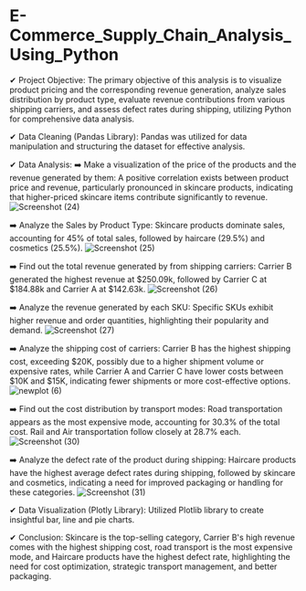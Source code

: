 # E-Commerce_Supply_Chain_Analysis_Using_Python

✔ Project Objective: The primary objective of this analysis is to visualize product pricing and the corresponding revenue generation, analyze sales distribution by product type, evaluate revenue contributions from various shipping carriers, and assess defect rates during shipping, utilizing Python for comprehensive data analysis.

✔ Data Cleaning (Pandas Library): Pandas was utilized for data manipulation and structuring the dataset for effective analysis. 

✔ Data Analysis: 
  ➡️ Make a visualization of the price of the products and the revenue generated by them: A positive correlation exists between product price and revenue, particularly pronounced in skincare products, indicating 
  that higher-priced skincare items contribute significantly to revenue.
  ![Screenshot (24)](https://github.com/subhajitdey295/Python_E-Commerce_Supply_Chain/assets/73297451/ca99cfa4-83a6-4950-b6c6-5dc65afcc54d)

  ➡️ Analyze the Sales by Product Type: Skincare products dominate sales, accounting for 45% of total sales, followed by haircare (29.5%) and cosmetics (25.5%). 
  ![Screenshot (25)](https://github.com/subhajitdey295/Python_E-Commerce_Supply_Chain/assets/73297451/d94da448-2397-4f29-bb69-e9cc2c6aa59f)

  ➡️ Find out the total revenue generated by from shipping carriers: Carrier B generated the highest revenue at $250.09k, followed by Carrier C at $184.88k and Carrier A at $142.63k.
  ![Screenshot (26)](https://github.com/subhajitdey295/Python_E-Commerce_Supply_Chain/assets/73297451/fbb34ccf-fbfa-45e6-8455-f55dc31af85b)

  ➡️ Analyze the revenue generated by each SKU: Specific SKUs exhibit higher revenue and order quantities, highlighting their popularity and demand. 
  ![Screenshot (27)](https://github.com/subhajitdey295/Python_E-Commerce_Supply_Chain/assets/73297451/4fd258d6-dd99-4dd0-b572-16c8fd7f4cbd)

  ➡️ Analyze the shipping cost of carriers: Carrier B has the highest shipping cost, exceeding $20K, possibly due to a higher shipment volume or expensive rates, while Carrier A and Carrier C have lower costs 
  between $10K and $15K, indicating fewer shipments or more cost-effective options.
  ![newplot (6)](https://github.com/user-attachments/assets/7d137b11-b12e-43d7-bad1-df965e153a30)

  ➡️ Find out the cost distribution by transport modes: Road transportation appears as the most expensive mode, accounting for 30.3% of the total cost. Rail and Air transportation follow closely at 28.7% each.
  ![Screenshot (30)](https://github.com/subhajitdey295/Python_E-Commerce_Supply_Chain/assets/73297451/f83d8a15-69e6-4e3b-96f2-f94f95303038)

  ➡️ Analyze the defect rate of the product during shipping: Haircare products have the highest average defect rates during shipping, followed by skincare and cosmetics, indicating a need for improved packaging    or handling for these categories.
  ![Screenshot (31)](https://github.com/subhajitdey295/Python_E-Commerce_Supply_Chain/assets/73297451/5f602967-e729-4990-b78b-28dc6bd8016e)

✔ Data Visualization (Plotly Library): Utilized Plotlib library to create insightful bar, line and pie charts.

✔ Conclusion: Skincare is the top-selling category, Carrier B's high revenue comes with the highest shipping cost, road transport is the most expensive mode, and Haircare products have the highest defect rate, 
   highlighting the need for cost optimization, strategic transport management, and better packaging.

